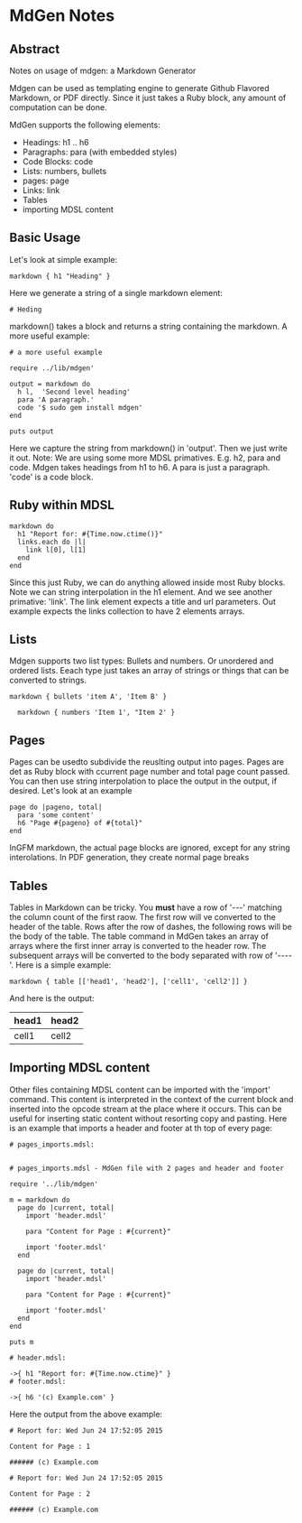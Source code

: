 # MdGen Notes

## Abstract

Notes on usage of mdgen: a Markdown Generator

Mdgen can be used as templating engine to generate Github Flavored Markdown, or PDF directly. Since it just takes a Ruby block, any amount of computation can be done.

MdGen supports the following elements:

- Headings: h1 .. h6
- Paragraphs: para (with embedded styles)
- Code Blocks: code
- Lists: numbers, bullets
- pages: page
- Links: link
- Tables
- importing MDSL content

## Basic Usage

Let's look at simple example:

```
markdown { h1 "Heading" } 
```

Here we generate a string of a single markdown element:

```
# Heding
```

markdown() takes a block and returns a string containing the markdown. A more useful example:

```
# a more useful example

require ../lib/mdgen'

output = markdown do
  h l,  'Second level heading'
  para 'A paragraph.'
  code '$ sudo gem install mdgen'
end

puts output

```

Here we capture the string from markdown() in 'output'.
Then we just write it out. Note: We are using some more MDSL primatives. E.g.
h2, para and code. Mdgen takes headings from h1 to h6. A para is just a paragraph.
'code' is a code block.


## Ruby within MDSL

```
markdown do
  h1 "Report for: #{Time.now.ctime()}"
  links.each do |l|
    link l[0], l[1]
  end
end

```

Since this just Ruby, we can do anything allowed inside most Ruby blocks. Note we can string
interpolation in the h1 element. And we see another primative: 'link'. The link
element expects a title and url parameters. Out example expects the links collection
to have 2 elements arrays.


## Lists

Mdgen supports two list types: Bullets and numbers. Or unordered and ordered lists.
Eeach type just takes an array of strings or things that can be converted to strings.


```
markdown { bullets 'item A', 'Item B' }

  markdown { numbers 'Item 1', "Item 2' }

```

## Pages

Pages can be usedto subdivide the reuslting output into pages.
Pages are det as Ruby block with ccurrent page number and total page count passed.
You can then use string interpolation to place the output in the output, if desired. Let's look at an example


```
page do |pageno, total|
  para 'some content'
  h6 "Page #{pageno} of #{total}"
end

```

InGFM markdown, the actual page blocks are ignored,
 except for any string interolations.
In PDF generation, they create normal page breaks


## Tables

Tables in Markdown can be tricky.
You **must** have a row of '---' matching the column count of the first raow.
The first row will ve converted to the header of the table. Rows after
the row of dashes, the following rows will be the body of the table.
The table command in MdGen takes an array of arrays where the first
inner array is converted to the header row.
The subsequent arrays will be converted to the body separated with row of '----'.
Here is a simple example:


```
markdown { table [['head1', 'head2'], ['cell1', 'cell2']] }

```

And here is the output:

head1|head2
----|----
cell1|cell2

## Importing MDSL content

Other files containing MDSL content can be imported with the 'import' command.
This content is interpreted in the context of the current block and
inserted into the opcode stream at the place where it occurs. This can be useful
for inserting static content without resorting copy and pasting.
Here is an example that imports a header and footer at th top of every page:


```
# pages_imports.mdsl:


# pages_imports.mdsl - MdGen file with 2 pages and header and footer

require '../lib/mdgen'

m = markdown do
  page do |current, total|
    import 'header.mdsl'

    para "Content for Page : #{current}"

    import 'footer.mdsl'
  end

  page do |current, total|
    import 'header.mdsl'

    para "Content for Page : #{current}"

    import 'footer.mdsl'
  end
end

puts m

# header.mdsl:

->{ h1 "Report for: #{Time.now.ctime}" }
# footer.mdsl:

->{ h6 '(c) Example.com' }

```

Here the output from the above example:

```
# Report for: Wed Jun 24 17:52:05 2015

Content for Page : 1

###### (c) Example.com

# Report for: Wed Jun 24 17:52:05 2015

Content for Page : 2

###### (c) Example.com


```

